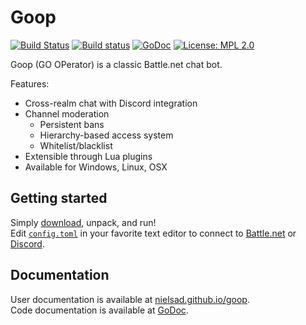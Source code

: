 Goop
====
[![Build Status](https://travis-ci.org/nielsAD/goop.svg?branch=master)](https://travis-ci.org/nielsAD/goop)
[![Build status](https://ci.appveyor.com/api/projects/status/vfft3xr00pk2vpnu/branch/master?svg=true)](https://ci.appveyor.com/project/nielsAD/goop)
[![GoDoc](https://godoc.org/github.com/nielsAD/goop?status.svg)](https://godoc.org/github.com/nielsAD/goop)
[![License: MPL 2.0](https://img.shields.io/badge/License-MPL%202.0-brightgreen.svg)](https://opensource.org/licenses/MPL-2.0)

Goop (GO OPerator) is a classic Battle.net chat bot.

Features:

* Cross-realm chat with Discord integration
* Channel moderation
    * Persistent bans
    * Hierarchy-based access system
    * Whitelist/blacklist
* Extensible through Lua plugins
* Available for Windows, Linux, OSX


Getting started
---------------

Simply [download](https://github.com/nielsAD/goop/releases/latest), unpack, and run!  
Edit [`config.toml`](docs/config.md) in your favorite text editor to connect to [Battle.net](docs/bnet.md) or [Discord](docs/discord.md).


Documentation
-------------

User documentation is available at [nielsad.github.io/goop](https://nielsad.github.io/goop/).  
Code documentation is available at [GoDoc](https://godoc.org/github.com/nielsAD/goop).
